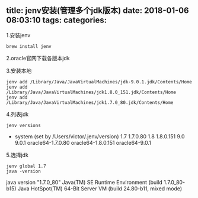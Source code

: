 title: jenv安装(管理多个jdk版本)
date: 2018-01-06 08:03:10
tags:
categories:
---
1.安装jenv
``` shell
brew install jenv
```
2.oracle官网下载各版本jdk

3.安装本地
```
jenv add /Library/Java/JavaVirtualMachines/jdk-9.0.1.jdk/Contents/Home
jenv add /Library/Java/JavaVirtualMachines/jdk1.8.0_151.jdk/Contents/Home
jenv add /Library/Java/JavaVirtualMachines/jdk1.7.0_80.jdk/Contents/Home
```
4.列表jdk
```
jenv versions
```
* system (set by /Users/victor/.jenv/version)
  1.7
  1.7.0.80
  1.8
  1.8.0.151
  9.0
  9.0.1
  oracle64-1.7.0.80
  oracle64-1.8.0.151
  oracle64-9.0.1

5.选择jdk
```
jenv global 1.7
java -version
```
java version "1.7.0_80"
Java(TM) SE Runtime Environment (build 1.7.0_80-b15)
Java HotSpot(TM) 64-Bit Server VM (build 24.80-b11, mixed mode)